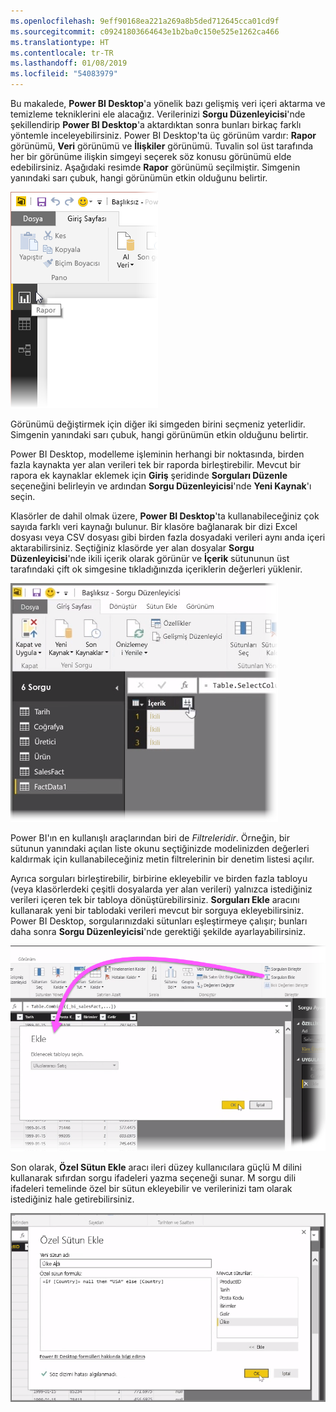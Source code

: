 ```yaml
---
ms.openlocfilehash: 9eff90168ea221a269a8b5ded712645cca01cd9f
ms.sourcegitcommit: c09241803664643e1b2ba0c150e525e1262ca466
ms.translationtype: HT
ms.contentlocale: tr-TR
ms.lasthandoff: 01/08/2019
ms.locfileid: "54083979"
---
```

Bu makalede, **Power BI Desktop**'a yönelik bazı gelişmiş veri içeri aktarma ve temizleme tekniklerini ele alacağız. Verilerinizi **Sorgu Düzenleyicisi**'nde şekillendirip **Power BI Desktop**'a aktardıktan sonra bunları birkaç farklı yöntemle inceleyebilirsiniz. Power BI Desktop'ta üç görünüm vardır: **Rapor** görünümü, **Veri** görünümü ve **İlişkiler** görünümü. Tuvalin sol üst tarafında her bir görünüme ilişkin simgeyi seçerek söz konusu görünümü elde edebilirsiniz. Aşağıdaki resimde **Rapor** görünümü seçilmiştir. Simgenin yanındaki sarı çubuk, hangi görünümün etkin olduğunu belirtir.

![](media/1-4-advanced-data-sources-and-transformation/1-4_1.png)

Görünümü değiştirmek için diğer iki simgeden birini seçmeniz yeterlidir. Simgenin yanındaki sarı çubuk, hangi görünümün etkin olduğunu belirtir.

Power BI Desktop, modelleme işleminin herhangi bir noktasında, birden fazla kaynakta yer alan verileri tek bir raporda birleştirebilir. Mevcut bir rapora ek kaynaklar eklemek için **Giriş** şeridinde **Sorguları Düzenle** seçeneğini belirleyin ve ardından **Sorgu Düzenleyicisi**'nde **Yeni Kaynak**'ı seçin.

Klasörler de dahil olmak üzere, **Power BI Desktop**'ta kullanabileceğiniz çok sayıda farklı veri kaynağı bulunur. Bir klasöre bağlanarak bir dizi Excel dosyası veya CSV dosyası gibi birden fazla dosyadaki verileri aynı anda içeri aktarabilirsiniz. Seçtiğiniz klasörde yer alan dosyalar **Sorgu Düzenleyicisi**'nde ikili içerik olarak görünür ve **İçerik** sütununun üst tarafındaki çift ok simgesine tıkladığınızda içeriklerin değerleri yüklenir.

![](media/1-4-advanced-data-sources-and-transformation/1-4_2.png)

Power BI'ın en kullanışlı araçlarından biri de *Filtreleridir*. Örneğin, bir sütunun yanındaki açılan liste okunu seçtiğinizde modelinizden değerleri kaldırmak için kullanabileceğiniz metin filtrelerinin bir denetim listesi açılır.

Ayrıca sorguları birleştirebilir, birbirine ekleyebilir ve birden fazla tabloyu (veya klasörlerdeki çeşitli dosyalarda yer alan verileri) yalnızca istediğiniz verileri içeren tek bir tabloya dönüştürebilirsiniz. **Sorguları Ekle** aracını kullanarak yeni bir tablodaki verileri mevcut bir sorguya ekleyebilirsiniz. Power BI Desktop, sorgularınızdaki sütunları eşleştirmeye çalışır; bunları daha sonra **Sorgu Düzenleyicisi**'nde gerektiği şekilde ayarlayabilirsiniz.

![](media/1-4-advanced-data-sources-and-transformation/1-4_3.png)

Son olarak, **Özel Sütun Ekle** aracı ileri düzey kullanıcılara güçlü M dilini kullanarak sıfırdan sorgu ifadeleri yazma seçeneği sunar. M sorgu dili ifadeleri temelinde özel bir sütun ekleyebilir ve verilerinizi tam olarak istediğiniz hale getirebilirsiniz.

![](media/1-4-advanced-data-sources-and-transformation/1-4_4.png)

